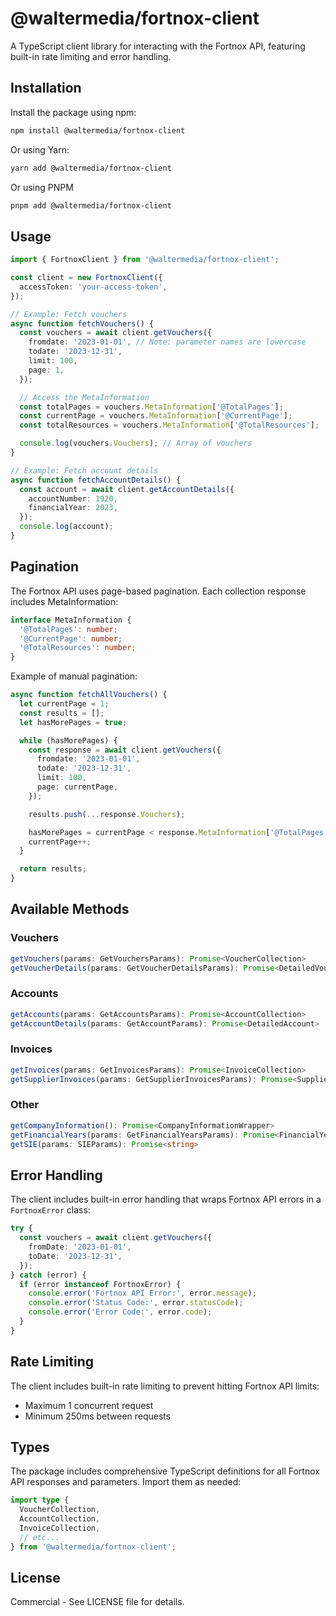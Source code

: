 # @waltermedia/fortnox-client

A TypeScript client library for interacting with the Fortnox API, featuring built-in rate limiting and error handling.

## Installation

Install the package using npm:

```bash
npm install @waltermedia/fortnox-client
```

Or using Yarn:

```bash
yarn add @waltermedia/fortnox-client
```

Or using PNPM

```bash
pnpm add @waltermedia/fortnox-client
```

## Usage

```typescript
import { FortnoxClient } from '@waltermedia/fortnox-client';

const client = new FortnoxClient({
  accessToken: 'your-access-token',
});

// Example: Fetch vouchers
async function fetchVouchers() {
  const vouchers = await client.getVouchers({
    fromdate: '2023-01-01', // Note: parameter names are lowercase
    todate: '2023-12-31',
    limit: 100,
    page: 1,
  });

  // Access the MetaInformation
  const totalPages = vouchers.MetaInformation['@TotalPages'];
  const currentPage = vouchers.MetaInformation['@CurrentPage'];
  const totalResources = vouchers.MetaInformation['@TotalResources'];

  console.log(vouchers.Vouchers); // Array of vouchers
}

// Example: Fetch account details
async function fetchAccountDetails() {
  const account = await client.getAccountDetails({
    accountNumber: 1920,
    financialYear: 2023,
  });
  console.log(account);
}
```

## Pagination

The Fortnox API uses page-based pagination. Each collection response includes MetaInformation:

```typescript
interface MetaInformation {
  '@TotalPages': number;
  '@CurrentPage': number;
  '@TotalResources': number;
}
```

Example of manual pagination:

```typescript
async function fetchAllVouchers() {
  let currentPage = 1;
  const results = [];
  let hasMorePages = true;

  while (hasMorePages) {
    const response = await client.getVouchers({
      fromdate: '2023-01-01',
      todate: '2023-12-31',
      limit: 100,
      page: currentPage,
    });

    results.push(...response.Vouchers);

    hasMorePages = currentPage < response.MetaInformation['@TotalPages'];
    currentPage++;
  }

  return results;
}
```

## Available Methods

### Vouchers

```typescript
getVouchers(params: GetVouchersParams): Promise<VoucherCollection>
getVoucherDetails(params: GetVoucherDetailsParams): Promise<DetailedVoucher>
```

### Accounts

```typescript
getAccounts(params: GetAccountsParams): Promise<AccountCollection>
getAccountDetails(params: GetAccountParams): Promise<DetailedAccount>
```

### Invoices

```typescript
getInvoices(params: GetInvoicesParams): Promise<InvoiceCollection>
getSupplierInvoices(params: GetSupplierInvoicesParams): Promise<SupplierInvoicesCollection>
```

### Other

```typescript
getCompanyInformation(): Promise<CompanyInformationWrapper>
getFinancialYears(params: GetFinancialYearsParams): Promise<FinancialYearsCollection>
getSIE(params: SIEParams): Promise<string>
```

## Error Handling

The client includes built-in error handling that wraps Fortnox API errors in a `FortnoxError` class:

```typescript
try {
  const vouchers = await client.getVouchers({
    fromDate: '2023-01-01',
    toDate: '2023-12-31',
  });
} catch (error) {
  if (error instanceof FortnoxError) {
    console.error('Fortnox API Error:', error.message);
    console.error('Status Code:', error.statusCode);
    console.error('Error Code:', error.code);
  }
}
```

## Rate Limiting

The client includes built-in rate limiting to prevent hitting Fortnox API limits:

- Maximum 1 concurrent request
- Minimum 250ms between requests

## Types

The package includes comprehensive TypeScript definitions for all Fortnox API responses and parameters. Import them as needed:

```typescript
import type {
  VoucherCollection,
  AccountCollection,
  InvoiceCollection,
  // etc...
} from '@waltermedia/fortnox-client';
```

## License

Commercial - See LICENSE file for details.
